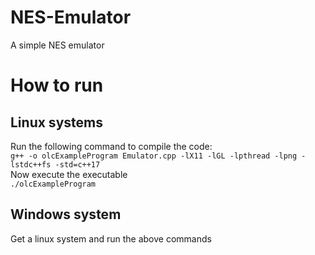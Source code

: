 # NES-Emulator
A simple NES emulator
# How to run
## Linux systems
Run the following command to compile the code:\
```g++ -o olcExampleProgram Emulator.cpp -lX11 -lGL -lpthread -lpng -lstdc++fs -std=c++17```\
Now execute the executable\
```./olcExampleProgram```
## Windows system
Get a linux system and run the above commands
